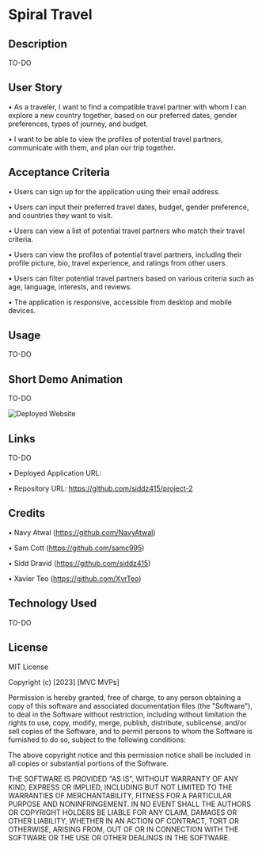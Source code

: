 # Spiral Travel

## Description

TO-DO

## User Story

• As a traveler, I want to find a compatible travel partner with whom I can explore a new country together, based on our preferred dates, gender preferences, types of journey, and budget.

• I want to be able to view the profiles of potential travel partners, communicate with them, and plan our trip together.

## Acceptance Criteria

• Users can sign up for the application using their email address.

• Users can input their preferred travel dates, budget, gender preference, and countries they want to visit.

• Users can view a list of potential travel partners who match their travel criteria.

• Users can view the profiles of potential travel partners, including their profile picture, bio, travel experience, and ratings from other users.

• Users can filter potential travel partners based on various criteria such as age, language, interests, and reviews.

• The application is responsive, accessible from desktop and mobile devices.

## Usage

TO-DO

## Short Demo Animation

TO-DO

![Deployed Website](./assets/images/animation.gif)

## Links

TO-DO

• Deployed Application URL:

• Repository URL: https://github.com/siddz415/project-2

## Credits

• Navy Atwal (https://github.com/NavyAtwal)

• Sam Cott (https://github.com/samc995)

• Sidd Dravid (https://github.com/siddz415)

• Xavier Teo (https://github.com/XvrTeo)

## Technology Used

TO-DO

## License

MIT License

Copyright (c) [2023] [MVC MVPs]

Permission is hereby granted, free of charge, to any person obtaining a copy
of this software and associated documentation files (the "Software"), to deal
in the Software without restriction, including without limitation the rights
to use, copy, modify, merge, publish, distribute, sublicense, and/or sell
copies of the Software, and to permit persons to whom the Software is
furnished to do so, subject to the following conditions:

The above copyright notice and this permission notice shall be included in all
copies or substantial portions of the Software.

THE SOFTWARE IS PROVIDED "AS IS", WITHOUT WARRANTY OF ANY KIND, EXPRESS OR
IMPLIED, INCLUDING BUT NOT LIMITED TO THE WARRANTIES OF MERCHANTABILITY,
FITNESS FOR A PARTICULAR PURPOSE AND NONINFRINGEMENT. IN NO EVENT SHALL THE
AUTHORS OR COPYRIGHT HOLDERS BE LIABLE FOR ANY CLAIM, DAMAGES OR OTHER
LIABILITY, WHETHER IN AN ACTION OF CONTRACT, TORT OR OTHERWISE, ARISING FROM,
OUT OF OR IN CONNECTION WITH THE SOFTWARE OR THE USE OR OTHER DEALINGS IN THE
SOFTWARE.
